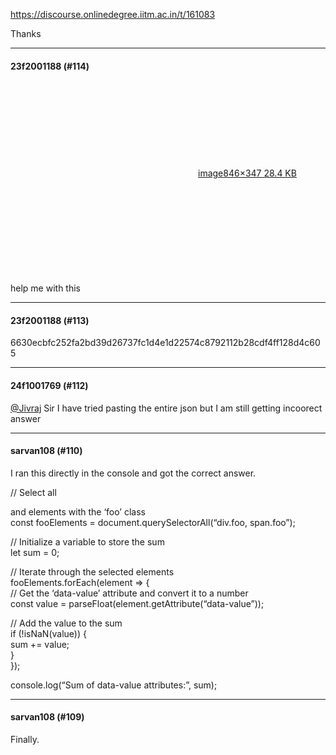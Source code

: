 https://discourse.onlinedegree.iitm.ac.in/t/161083

Thanks</p><hr>

<h4>23f2001188 (#114)</h4>
<p><div class="lightbox-wrapper"><a class="lightbox" data-download-href="/uploads/short-url/qI1CDV7rmTrTyrWSxJ7Htillycb.png?dl=1" href="https://europe1.discourse-cdn.com/flex013/uploads/iitm/original/3X/b/b/bb3290cba8963cf5a776b6e8a2e1cd1e13d6f1a3.png" rel="noopener nofollow ugc" title="image"><div class="meta"><svg aria-hidden="true" class="fa d-icon d-icon-far-image svg-icon"><use href="#far-image"></use></svg><span class="filename">image</span><span class="informations">846×347 28.4 KB</span><svg aria-hidden="true" class="fa d-icon d-icon-discourse-expand svg-icon"><use href="#discourse-expand"></use></svg></div></a></div><br/>
help me with this</p><hr>

<h4>23f2001188 (#113)</h4>
<p>6630ecbfc252fa2bd39d26737fc1d4e1d22574c8792112b28cdf4ff128d4c605</p><hr>

<h4>24f1001769 (#112)</h4>
<p><a class="mention" href="/u/jivraj">@Jivraj</a> Sir I have tried pasting the entire json but I am still getting incoorect answer</p><hr>

<h4>sarvan108 (#110)</h4>
<p>I ran this directly in the console and got the correct answer.</p>
<p>// Select all </p><div> and <span> elements with the ‘foo’ class<br/>
const fooElements = document.querySelectorAll(“div.foo, span.foo”);<p></p>
<p>// Initialize a variable to store the sum<br/>
let sum = 0;</p>
<p>// Iterate through the selected elements<br/>
fooElements.forEach(element =&gt; {<br/>
// Get the ‘data-value’ attribute and convert it to a number<br/>
const value = parseFloat(element.getAttribute(“data-value”));</p>
<p>// Add the value to the sum<br/>
if (!isNaN(value)) {<br/>
sum += value;<br/>
}<br/>
});</p>
<p>console.log(“Sum of data-value attributes:”, sum);</p></span></div><hr>

<h4>sarvan108 (#109)</h4>
<p>Finally.